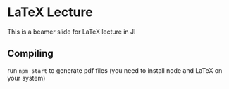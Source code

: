 # LaTeX Lecture

This is a beamer slide for LaTeX lecture in JI

## Compiling

run `npm start` to generate pdf files (you need to install node and LaTeX on your system)